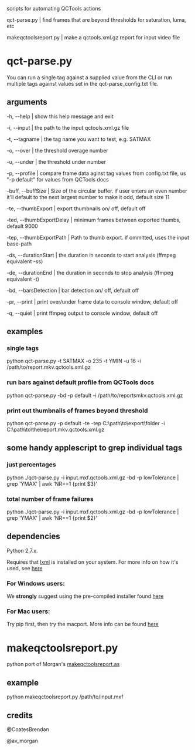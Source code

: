 scripts for automating QCTools actions

qct-parse.py | find frames that are beyond thresholds for saturation, luma, etc

makeqctoolsreport.py | make a qctools.xml.gz report for input video file

# qct-parse.py

You can run a single tag against a supplied value from the CLI or run multiple tags against values set in the qct-parse_config.txt file.

## arguments
  -h, --help                | show this help message and exit

  -i, --input            | the path to the input qctools.xml.gz file
  
  -t, --tagname         | the tag name you want to test, e.g. SATMAX
  
  -o, --over             | the threshold overage number
  
  -u, --under             | the threshold under number
  
  -p, --profile         | compare frame data aginst tag values from config.txt file, us "-p default" for values from QCTools docs
  
  -buff, --buffSize         | Size of the circular buffer. if user enters an even number it'll default to the next largest number to make it odd, default size 11
                        
  -te, --thumbExport        | export thumbnails on/ off, default off
  
  -ted, --thumbExportDelay  | minimum frames between exported thumbs, default 9000
                        
  -tep, --thumbExportPath   | Path to thumb export. if ommitted, uses the input base-path
                        
  -ds, --durationStart      | the duration in seconds to start analysis (ffmpeg equivalent -ss)
                        
  -de, --durationEnd        | the duration in seconds to stop analysis (ffmpeg equivalent -t)
                        
  -bd, --barsDetection      | bar detection on/ off, default off
  
  -pr, --print               | print over/under frame data to console window, default off
  
  -q, --quiet               | print ffmpeg output to console window, default off


## examples

### single tags

python qct-parse.py -t SATMAX -o 235 -t YMIN -u 16 -i /path/to/report.mkv.qctools.xml.gz

### run bars against default profile from QCTools docs

python qct-parse.py -bd -p default -i /path/to/reportsmkv.qctools.xml.gz

### print out thumbnails of frames beyond threshold

python qct-parse.py -p default -te -tep C:\path\to\export\folder -i C:\path\to\the\report.mkv.qctools.xml.gz

## some handy applescript to grep individual tags

### just percentages

python ./qct-parse.py -i input.mxf.qctools.xml.gz -bd -p lowTolerance | grep 'YMAX' | awk 'NR==1 {print $3}'

### total number of frame failures

python ./qct-parse.py -i input.mxf.qctools.xml.gz -bd -p lowTolerance | grep 'YMAX' | awk 'NR==1 {print $2}'

## dependencies

Python 2.7.x.

Requires that [lxml](http://lxml.de/) is installed on your system. For more info on how it's used, see [here](http://www.ibm.com/developerworks/library/x-hiperfparse/)

### For Windows users:

We **strongly** suggest using the pre-compiled installer found [here](https://pypi.python.org/pypi/lxml/3.3.3#downloads)

### For Mac users:

Try pip first, then try the macport. More info can be found [here](http://lxml.de/installation.html)

# makeqctoolsreport.py

python port of Morgan's [makeqctoolsreport.as](https://github.com/iamdamosuzuki/QCToolsReport)


## example

python makeqctoolsreport.py /path/to/input.mxf

## credits

@CoatesBrendan

@av_morgan
